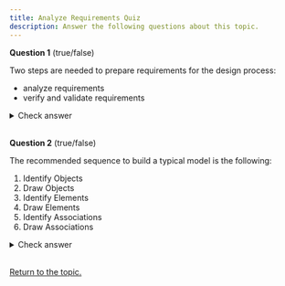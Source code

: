 ```yaml
---
title: Analyze Requirements Quiz
description: Answer the following questions about this topic.
---
```


**Question 1** (true/false)

Two steps are needed to prepare requirements for the design process:

- analyze requirements
- verify and validate requirements

<details markdown="1">
  <summary>Check answer</summary>
  <br/> True
</details>
<br/>

**Question 2** (true/false)

The recommended sequence to build a typical model is the following:

1. Identify Objects
2. Draw Objects
3. Identify Elements
4. Draw Elements
5. Identify Associations
6. Draw Associations

<details>
  <summary>Check answer</summary>
  <br/> True
</details>
<br/>

[Return to the topic.](../#quiz-2-return)
